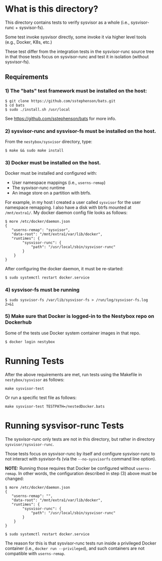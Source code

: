 # What is this directory?

This directory contains tests to verify sysvisor as a whole (i.e.,
sysvisor-runc + sysvisor-fs).

Some test invoke sysvisor directly, some invoke it via higher level
tools (e.g., Docker, K8s, etc.)

These test differ from the integration tests in the sysvisor-runc
source tree in that those tests focus on sysvisor-runc and test it in
isolation (without sysvisor-fs).

## Requirements

### 1) The "bats" test framework must be installed on the host:

```
$ git clone https://github.com/sstephenson/bats.git
$ cd bats
$ sudo ./install.sh /usr/local
```

See https://github.com/sstephenson/bats for more info.

### 2) sysvisor-runc and sysvisor-fs must be installed on the host.

From the `nestybox/sysvisor` directory, type:

```
$ make && sudo make install
```

### 3) Docker must be installed on the host.

Docker must be installed and configured with:

* User namespace mappings (i.e., `userns-remap`)
* The sysvisor-runc runtime
* An image store on a partition with btrfs.

For example, in my host I created a user called `sysvisor` for the
user namespace remapping. I also have a disk with btrfs mounted at
`/mnt/extra1/`. My docker daemon config file looks as follows:

```
$ more /etc/docker/daemon.json
{
   "userns-remap": "sysvisor",
   "data-root": "/mnt/extra1/var/lib/docker",
   "runtimes": {
        "sysvisor-runc": {
            "path": "/usr/local/sbin/sysvisor-runc"
        }
    }
}
```

After configuring the docker daemon, it must be re-started:

```
$ sudo systemctl restart docker.service
```

### 4) sysvisor-fs must be running

```
$ sudo sysvisor-fs /var/lib/sysvisor-fs > /run/log/sysvisor-fs.log 2>&1
```

### 5) Make sure that Docker is logged-in to the Nestybox repo on Dockerhub

Some of the tests use Docker system container images in that repo.

```
$ docker login nestybox
```

# Running Tests

After the above requirements are met, run tests using the Makefile in
`nestybox/sysvisor` as follows:

```
make sysvisor-test
```

Or run a specific test file as follows:

```
make sysvisor-test TESTPATH=/nestedDocker.bats
```

# Running sysvisor-runc Tests

The sysvisor-runc only tests are not in this directory, but rather in
directory `sysvisor/sysvisor-runc`.

Those tests focus on sysvisor-runc by itself and configure
sysvisor-runc to not interact with sysvisor-fs (via the
`--no-sysvisorfs` command line option).

**NOTE:** Running those requires that Docker be configured without
`userns-remap`. In other words, the configuration described in step
(3) above must be changed:

```
$ more /etc/docker/daemon.json
{
   "userns-remap": "",
   "data-root": "/mnt/extra1/var/lib/docker",
   "runtimes": {
        "sysvisor-runc": {
            "path": "/usr/local/sbin/sysvisor-runc"
        }
    }
}

$ sudo systemctl restart docker.service
```

The reason for this is that sysvisor-runc tests run inside a
privileged Docker container (i.e., `docker run --privileged`), and
such containers are not compatible with `userns-remap`.
